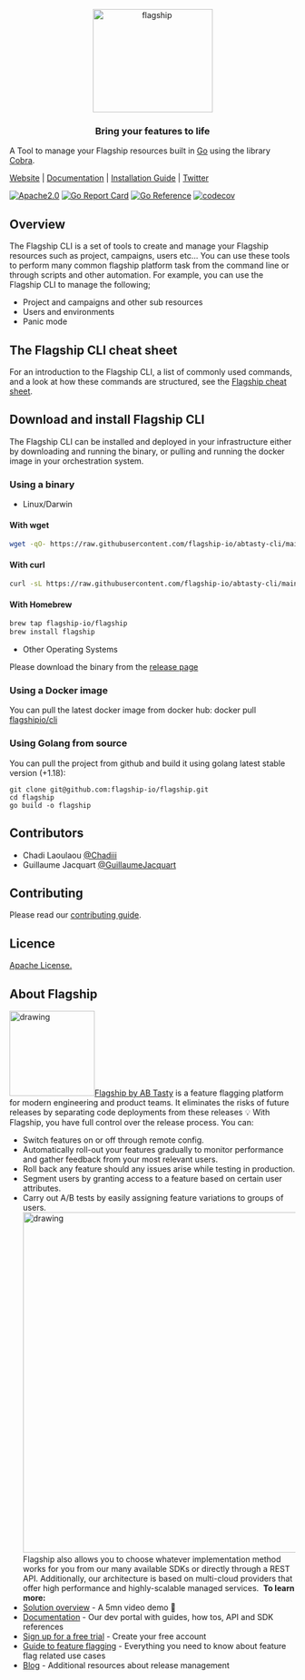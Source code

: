 <p align="center">

<img  src="https://mk0abtastybwtpirqi5t.kinstacdn.com/wp-content/uploads/picture-solutions-persona-product-flagship.jpg"  width="211"  height="182"  alt="flagship"  />

</p>

<h3 align="center">Bring your features to life</h3>

A Tool to manage your Flagship resources built in [Go](https://go.dev/) using the library [Cobra](https://cobra.dev/).

[Website](https://flagship.io) | [Documentation](https://docs.developers.flagship.io/docs/flagship-command-line-interface) | [Installation Guide](https://docs.developers.flagship.io/docs/flagship-command-line-interface#download-and-install-the-flagship-cli) | [Twitter](https://twitter.com/feature_flags)

[![Apache2.0](https://img.shields.io/badge/License-Apache%202.0-blue.svg)](http://www.apache.org/licenses/LICENSE-2.0)
[![Go Report Card](https://goreportcard.com/badge/github.com/flagship-io/flagship)](https://goreportcard.com/report/github.com/flagship-io/flagship)
[![Go Reference](https://pkg.go.dev/badge/github.com/flagship-io/flagship.svg)](https://pkg.go.dev/github.com/flagship-io/flagship)
[![codecov](https://codecov.io/gh/flagship-io/abtasty-cli/branch/main/graph/badge.svg?token=nr9K5jvTlR)](https://codecov.io/gh/flagship-io/flagship)

## Overview

The Flagship CLI is a set of tools to create and manage your Flagship resources such as project, campaigns, users etc... You can use these tools to perform many common flagship platform task from the command line or through scripts and other automation.
For example, you can use the Flagship CLI to manage the following;

- Project and campaigns and other sub resources
- Users and environments
- Panic mode

## The Flagship CLI cheat sheet

For an introduction to the Flagship CLI, a list of commonly used commands, and a look at how these commands are structured, see the [Flagship cheat sheet](https://docs.developers.flagship.io/docs/cli-reference#commands).

## Download and install Flagship CLI

The Flagship CLI can be installed and deployed in your infrastructure either by downloading and running the binary, or pulling and running the docker image in your orchestration system.

### Using a binary

- Linux/Darwin

#### With wget

```bash
wget -qO- https://raw.githubusercontent.com/flagship-io/abtasty-cli/main/install.sh | bash
```

#### With curl

```bash
curl -sL https://raw.githubusercontent.com/flagship-io/abtasty-cli/main/install.sh | bash
```

#### With Homebrew

```bash
brew tap flagship-io/flagship
brew install flagship
```

- Other Operating Systems

Please download the binary from the [release page](https://github.com/flagship-io/abtasty-cli/releases)

### Using a Docker image

You can pull the latest docker image from docker hub: docker pull [flagshipio/cli](https://hub.docker.com/repository/docker/flagshipio/cli)

### Using Golang from source

You can pull the project from github and build it using golang latest stable version (+1.18):

    git clone git@github.com:flagship-io/flagship.git
    cd flagship
    go build -o flagship

## Contributors

- Chadi Laoulaou [@Chadiii](https://github.com/chadiii)
- Guillaume Jacquart [@GuillaumeJacquart](https://github.com/guillaumejacquart)

## Contributing

Please read our [contributing guide](./CONTRIBUTING.md).

## Licence

[Apache License.](https://github.com/flagship-io/abtasty-cli/blob/main/LICENSE)

## About Flagship

​
<img src="https://www.flagship.io/wp-content/uploads/Flagship-horizontal-black-wake-AB.png" alt="drawing" width="150"/>
​
[Flagship by AB Tasty](https://www.flagship.io/) is a feature flagging platform for modern engineering and product teams. It eliminates the risks of future releases by separating code deployments from these releases :bulb: With Flagship, you have full control over the release process. You can:
​

- Switch features on or off through remote config.
- Automatically roll-out your features gradually to monitor performance and gather feedback from your most relevant users.
- Roll back any feature should any issues arise while testing in production.
- Segment users by granting access to a feature based on certain user attributes.
- Carry out A/B tests by easily assigning feature variations to groups of users.
  ​
  <img src="https://www.flagship.io/wp-content/uploads/demo-setup.png" alt="drawing" width="600"/>
  ​
  Flagship also allows you to choose whatever implementation method works for you from our many available SDKs or directly through a REST API. Additionally, our architecture is based on multi-cloud providers that offer high performance and highly-scalable managed services.
  ​
  **To learn more:**
  ​
- [Solution overview](https://www.flagship.io/#showvideo) - A 5mn video demo :movie_camera:
- [Documentation](https://docs.developers.flagship.io/) - Our dev portal with guides, how tos, API and SDK references
- [Sign up for a free trial](https://www.flagship.io/sign-up/) - Create your free account
- [Guide to feature flagging](https://www.flagship.io/feature-flags/) - Everything you need to know about feature flag related use cases
- [Blog](https://www.flagship.io/blog/) - Additional resources about release management

